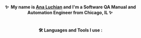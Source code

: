 <div align="center">
  
#### ✨&nbsp; My name is [Ana Luchian](https://www.linkedin.com/in/analuchian/) and I'm a Software QA Manual and Automation Engineer from Chicago, IL ✨&nbsp;  
  
![<img src="/images/output/video1.gif" width="250" height="250"/>](https://media.giphy.com/media/7NS9RAepPQ0HJ85qJz/giphy-downsized-large.gif) 
  
#### :hammer_and_wrench: Languages and Tools I use :
